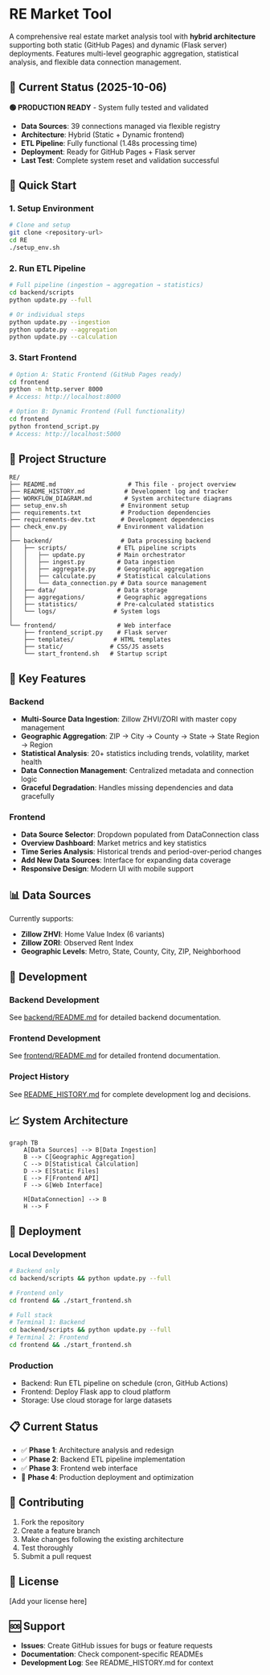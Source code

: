 # RE Market Tool

A comprehensive real estate market analysis tool with **hybrid architecture** supporting both static (GitHub Pages) and dynamic (Flask server) deployments. Features multi-level geographic aggregation, statistical analysis, and flexible data connection management.

## 🎯 **Current Status (2025-10-06)**

**🟢 PRODUCTION READY** - System fully tested and validated
- **Data Sources**: 39 connections managed via flexible registry
- **Architecture**: Hybrid (Static + Dynamic frontend)
- **ETL Pipeline**: Fully functional (1.48s processing time)
- **Deployment**: Ready for GitHub Pages + Flask server
- **Last Test**: Complete system reset and validation successful

## 🚀 Quick Start

### 1. Setup Environment
```bash
# Clone and setup
git clone <repository-url>
cd RE
./setup_env.sh
```

### 2. Run ETL Pipeline
```bash
# Full pipeline (ingestion → aggregation → statistics)
cd backend/scripts
python update.py --full

# Or individual steps
python update.py --ingestion
python update.py --aggregation  
python update.py --calculation
```

### 3. Start Frontend
```bash
# Option A: Static Frontend (GitHub Pages ready)
cd frontend
python -m http.server 8000
# Access: http://localhost:8000

# Option B: Dynamic Frontend (Full functionality)
cd frontend
python frontend_script.py
# Access: http://localhost:5000
```

## 📁 Project Structure

```
RE/
├── README.md                    # This file - project overview
├── README_HISTORY.md           # Development log and tracker
├── WORKFLOW_DIAGRAM.md         # System architecture diagrams
├── setup_env.sh               # Environment setup
├── requirements.txt           # Production dependencies
├── requirements-dev.txt       # Development dependencies
├── check_env.py              # Environment validation
│
├── backend/                   # Data processing backend
│   ├── scripts/              # ETL pipeline scripts
│   │   ├── update.py         # Main orchestrator
│   │   ├── ingest.py         # Data ingestion
│   │   ├── aggregate.py      # Geographic aggregation
│   │   ├── calculate.py      # Statistical calculations
│   │   └── data_connection.py # Data source management
│   ├── data/                 # Data storage
│   ├── aggregations/         # Geographic aggregations
│   ├── statistics/           # Pre-calculated statistics
│   └── logs/                # System logs
│
└── frontend/                 # Web interface
    ├── frontend_script.py    # Flask server
    ├── templates/           # HTML templates
    ├── static/             # CSS/JS assets
    └── start_frontend.sh   # Startup script
```

## 🎯 Key Features

### Backend
- **Multi-Source Data Ingestion**: Zillow ZHVI/ZORI with master copy management
- **Geographic Aggregation**: ZIP → City → County → State → State Region → Region
- **Statistical Analysis**: 20+ statistics including trends, volatility, market health
- **Data Connection Management**: Centralized metadata and connection logic
- **Graceful Degradation**: Handles missing dependencies and data gracefully

### Frontend
- **Data Source Selector**: Dropdown populated from DataConnection class
- **Overview Dashboard**: Market metrics and key statistics
- **Time Series Analysis**: Historical trends and period-over-period changes
- **Add New Data Sources**: Interface for expanding data coverage
- **Responsive Design**: Modern UI with mobile support

## 📊 Data Sources

Currently supports:
- **Zillow ZHVI**: Home Value Index (6 variants)
- **Zillow ZORI**: Observed Rent Index
- **Geographic Levels**: Metro, State, County, City, ZIP, Neighborhood

## 🔧 Development

### Backend Development
See [backend/README.md](backend/README.md) for detailed backend documentation.

### Frontend Development  
See [frontend/README.md](frontend/README.md) for detailed frontend documentation.

### Project History
See [README_HISTORY.md](README_HISTORY.md) for complete development log and decisions.

## 📈 System Architecture

```mermaid
graph TB
    A[Data Sources] --> B[Data Ingestion]
    B --> C[Geographic Aggregation]
    C --> D[Statistical Calculation]
    D --> E[Static Files]
    E --> F[Frontend API]
    F --> G[Web Interface]
    
    H[DataConnection] --> B
    H --> F
```

## 🚀 Deployment

### Local Development
```bash
# Backend only
cd backend/scripts && python update.py --full

# Frontend only  
cd frontend && ./start_frontend.sh

# Full stack
# Terminal 1: Backend
cd backend/scripts && python update.py --full
# Terminal 2: Frontend
cd frontend && ./start_frontend.sh
```

### Production
- Backend: Run ETL pipeline on schedule (cron, GitHub Actions)
- Frontend: Deploy Flask app to cloud platform
- Storage: Use cloud storage for large datasets

## 📋 Current Status

- ✅ **Phase 1**: Architecture analysis and redesign
- ✅ **Phase 2**: Backend ETL pipeline implementation  
- ✅ **Phase 3**: Frontend web interface
- 🔄 **Phase 4**: Production deployment and optimization

## 🤝 Contributing

1. Fork the repository
2. Create a feature branch
3. Make changes following the existing architecture
4. Test thoroughly
5. Submit a pull request

## 📄 License

[Add your license here]

## 🆘 Support

- **Issues**: Create GitHub issues for bugs or feature requests
- **Documentation**: Check component-specific READMEs
- **Development Log**: See README_HISTORY.md for context
